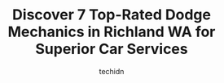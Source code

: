---
layout: ampstory
image: https://images.unsplash.com/photo-1594420307681-9abf0349f8e2?ixlib=rb-4.0.3&ixid=MnwxMjA3fDB8MHxwaG90by1wYWdlfHx8fGVufDB8fHx8&auto=format&fit=crop&w=640&h=853&q=80
author: techidn
featured: false
description: Experience the excellence of automotive service by visiting the 7 best Dodge Mechanic in Richland WA, USA. With their expertise, attention to detail, and commitment to customer satisfaction,
title: Discover 7 Top-Rated Dodge Mechanics in Richland WA for Superior Car Services
cover:
   title: Discover 7 Top-Rated Dodge Mechanics in Richland WA for Superior Car Services
   subtitle: Rickpate
   background: https://images.unsplash.com/photo-1594420307681-9abf0349f8e2?ixlib=rb-4.0.3&ixid=MnwxMjA3fDB8MHxwaG90by1wYWdlfHx8fGVufDB8fHx8&auto=format&fit=crop&w=640&h=853&q=80

pages: 
 - layout: thirds
   top: <h1>#1 McCurley Honda</h1>
   bottom: "<p>We had been looking to purchase a reliable vehicle for my son. We decided to go check out McCurley to see what they had available. Not only did we find a car for my son b</p>"
   background: https://www.knot35.com/toplist/wp-content/uploads/2023/06/best-dodge-mechanic-1-in-richland-wa-1685833519.jpeg
   backgroundblur: true
 - layout: thirds
   top: <h1>#2 Northwest Premier Auto Sales</h1>
   bottom: "<p>4083 W Van Giesen St, West Richland, WA 99353, United States</p>"
   background: https://www.knot35.com/toplist/wp-content/uploads/2023/06/best-dodge-mechanic-2-in-richland-wa-1685833520.jpeg
   cta:
      link: https://www.knot35.com/toplist/discover-7-top-rated-dodge-mechanics-in-richland-wa-for-superior-car-services/
      text: Discover 7 Top-Rated Dodge Mechanics in Richland WA for Superior Car Services
 - layout: thirds
   top: <h1>#3 Master Tech Automotive</h1>
   bottom: "<p>1315 Lee Blvd, Richland, WA 99352, United States</p>"
   background: https://www.knot35.com/toplist/wp-content/uploads/2023/06/best-dodge-mechanic-3-in-richland-wa-1685833520.jpeg
   cta:
      link: https://www.knot35.com/toplist/discover-7-top-rated-dodge-mechanics-in-richland-wa-for-superior-car-services/
      text: Discover 7 Top-Rated Dodge Mechanics in Richland WA for Superior Car Services
 - layout: thirds
   top: <h1>#4 West Richland Auto Repair</h1>
   bottom: "<p>3683 W Van Giesen St, West Richland, WA 99353, United States</p>"
   background: https://images.unsplash.com/photo-1536745287225-21d689278fd1?ixlib=rb-4.0.3&ixid=MnwxMjA3fDB8MHxwaG90by1wYWdlfHx8fGVufDB8fHx8&auto=format&fit=crop&w=640&h=853&q=80
   cta:
      link: https://www.knot35.com/toplist/discover-7-top-rated-dodge-mechanics-in-richland-wa-for-superior-car-services/
      text: Discover 7 Top-Rated Dodge Mechanics in Richland WA for Superior Car Services
 - layout: thirds
   top: <h1>#5 Richland Collision Services</h1>
   bottom: "<p>76 Wellsian Way #4111, Richland, WA 99352, United States</p>"
   background: https://images.unsplash.com/photo-1527067829737-402993088e6b?ixlib=rb-4.0.3&ixid=MnwxMjA3fDB8MHxwaG90by1wYWdlfHx8fGVufDB8fHx8&auto=format&fit=crop&w=640&h=853&q=80
   cta:
      link: https://www.knot35.com/toplist/discover-7-top-rated-dodge-mechanics-in-richland-wa-for-superior-car-services/
      text: Discover 7 Top-Rated Dodge Mechanics in Richland WA for Superior Car Services
 - layout: thirds
   top: <h1>#6 Motoring Services Auto Repair</h1>
   bottom: "<p>8920 W Victoria Ave, Kennewick, WA 99336, United States</p>"
   background: https://plus.unsplash.com/premium_photo-1664640458616-3c74f8cb4589?ixlib=rb-4.0.3&ixid=MnwxMjA3fDB8MHxwaG90by1wYWdlfHx8fGVufDB8fHx8&auto=format&fit=crop&w=640&h=853&q=80
   cta:
      link: https://www.knot35.com/toplist/discover-7-top-rated-dodge-mechanics-in-richland-wa-for-superior-car-services/
      text: Discover 7 Top-Rated Dodge Mechanics in Richland WA for Superior Car Services
 - layout: thirds
   top: <h1>#7 Platinum Automotive Services</h1>
   bottom: "<p>8504 W Clearwater Ave, Kennewick, WA 99336, United States</p>"
   background: https://images.unsplash.com/photo-1522441815192-d9f04eb0615c?ixlib=rb-4.0.3&ixid=MnwxMjA3fDB8MHxwaG90by1wYWdlfHx8fGVufDB8fHx8&auto=format&fit=crop&w=640&h=853&q=80
   cta:
      link: https://www.knot35.com/toplist/discover-7-top-rated-dodge-mechanics-in-richland-wa-for-superior-car-services/
      text: Discover 7 Top-Rated Dodge Mechanics in Richland WA for Superior Car Services
 - layout: thirds
   middle: Continue reading...
   background: https://images.unsplash.com/photo-1527066579998-dbbae57f45ce?ixlib=rb-4.0.3&ixid=MnwxMjA3fDB8MHxwaG90by1wYWdlfHx8fGVufDB8fHx8&auto=format&fit=crop&w=640&h=853&q=80
   cta:
      link: https://www.knot35.com/toplist/discover-7-top-rated-dodge-mechanics-in-richland-wa-for-superior-car-services/
      text: Discover 7 Top-Rated Dodge Mechanics in Richland WA for Superior Car Services
      
---
